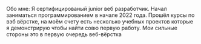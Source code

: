 Обо мне:
Я сертифицированый junior веб разработчик. Начал заниматься программированием в начале 2022 года. Прошёл курсы по вэб вёрстке, на моём счету есть несколько учебных проектов которые я демонстрирую чтобы найти совю первую работу. Мои сильные стороны это в первую очередь веб-вёрстка

